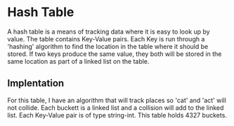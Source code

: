 # Hash Table
A hash table is a means of tracking data where it is easy to look up by value. The table contains Key-Value pairs. Each Key is run through a 'hashing' algorithm to find the location in the table where it should be stored. If two keys produce the same value, they both will be stored in the same location as part of a linked list on the table.

## Implentation
For this table, I have an algorithm that will track places so 'cat' and 'act' will not collide. Each buckett is a linked list and a collision will add to the linked list. Each Key-Value pair is of type string-int. This table holds 4327 buckets.